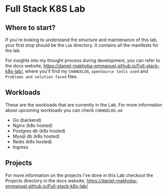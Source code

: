 # Full Stack K8S Lab 

## Where to start?
If you're looking to understand the structure and maintenance of this lab, your first stop should be the `Lab` directory. It contains all the manifests for the lab.

For insights into my thought process during development, you can refer to the docs website, https://daniel-makhoba-emmanuel.github.io/Full-stack-k8s-lab/, where you'll find my `CHANGELOG`, `openSource tools used` and `Problems and solution faced` files.

## Workloads
These are the workloads that are currently in the Lab. For more information about upcoming workloads you can check `CHANGELOG.md`

- Go (backend)
- Nginx (k8s hosted)
- Postgres db (k8s hosted)
- Mysql db (k8s hosted)
- Redis (k8s hosted)
- Ingress

## Projects 
For more information on the projects i've done in this Lab checkout the Projects directory in the docs website, https://daniel-makhoba-emmanuel.github.io/Full-stack-k8s-lab/
